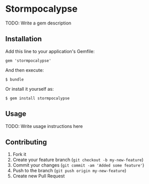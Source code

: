 # Stormpocalypse

TODO: Write a gem description

## Installation

Add this line to your application's Gemfile:

    gem 'stormpocalypse'

And then execute:

    $ bundle

Or install it yourself as:

    $ gem install stormpocalypse

## Usage

TODO: Write usage instructions here

## Contributing

1. Fork it
2. Create your feature branch (`git checkout -b my-new-feature`)
3. Commit your changes (`git commit -am 'Added some feature'`)
4. Push to the branch (`git push origin my-new-feature`)
5. Create new Pull Request
